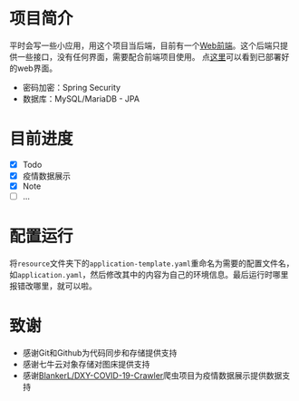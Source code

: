 # 项目简介
平时会写一些小应用，用这个项目当后端，目前有一个[Web前端](https://github.com/XuYang5478/only-apps)。这个后端只提供一些接口，没有任何界面，需要配合前端项目使用。
点[这里](http://www.onlyapps.cn/)可以看到已部署好的web界面。
- 密码加密：Spring Security
- 数据库：MySQL/MariaDB - JPA
# 目前进度
- [x] Todo
- [x] 疫情数据展示
- [x] Note
- [ ] ...
# 配置运行
将`resource`文件夹下的`application-template.yaml`重命名为需要的配置文件名，如`application.yaml`，然后修改其中的内容为自己的环境信息。最后运行时哪里报错改哪里，就可以啦。
# 致谢
- 感谢Git和Github为代码同步和存储提供支持
- 感谢七牛云对象存储对图床提供支持
- 感谢[BlankerL/DXY-COVID-19-Crawler](https://github.com/BlankerL/DXY-COVID-19-Crawler)爬虫项目为疫情数据展示提供数据支持